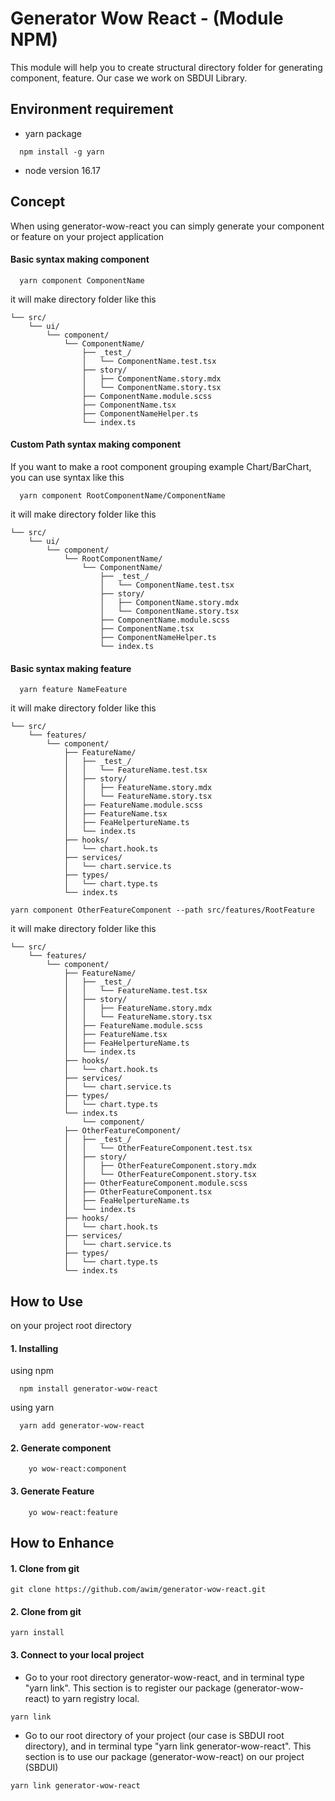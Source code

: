 
# Generator Wow React - (Module NPM)

This module will help you to create structural directory folder for generating component, feature. Our case we work on SBDUI Library. 



## Environment requirement

- yarn package
```
  npm install -g yarn
```
- node version 16.17

## Concept
When using generator-wow-react you can simply generate your component or feature on your project application
#### Basic syntax making component
```
  yarn component ComponentName
```
it will make directory folder like this
```
└── src/
    └── ui/
        └── component/
            └── ComponentName/
                ├── _test_/
                │   └── ComponentName.test.tsx
                ├── story/
                │   ├── ComponentName.story.mdx
                │   └── ComponentName.story.tsx
                ├── ComponentName.module.scss
                ├── ComponentName.tsx
                ├── ComponentNameHelper.ts
                └── index.ts
```
#### Custom Path syntax making component
If you want to make a root component grouping example Chart/BarChart, you can use syntax like this
```
  yarn component RootComponentName/ComponentName
```

it will make directory folder like this
```
└── src/
    └── ui/
        └── component/
            └── RootComponentName/
                └── ComponentName/
                    ├── _test_/
                    │   └── ComponentName.test.tsx
                    ├── story/
                    │   ├── ComponentName.story.mdx
                    │   └── ComponentName.story.tsx
                    ├── ComponentName.module.scss
                    ├── ComponentName.tsx
                    ├── ComponentNameHelper.ts
                    └── index.ts
```
#### Basic syntax making feature
```
  yarn feature NameFeature
```
it will make directory folder like this
```
└── src/
    └── features/
        └── component/
            ├── FeatureName/
            │   ├── _test_/
            │   │   └── FeatureName.test.tsx
            │   ├── story/
            │   │   ├── FeatureName.story.mdx
            │   │   └── FeatureName.story.tsx
            │   ├── FeatureName.module.scss
            │   ├── FeatureName.tsx
            │   ├── FeaHelpertureName.ts
            │   └── index.ts
            ├── hooks/
            │   └── chart.hook.ts
            ├── services/
            │   └── chart.service.ts
            ├── types/
            │   └── chart.type.ts
            └── index.ts
```

```
yarn component OtherFeatureComponent --path src/features/RootFeature
```

it will make directory folder like this

```
└── src/
    └── features/
        └── component/
            ├── FeatureName/
            │   ├── _test_/
            │   │   └── FeatureName.test.tsx
            │   ├── story/
            │   │   ├── FeatureName.story.mdx
            │   │   └── FeatureName.story.tsx
            │   ├── FeatureName.module.scss
            │   ├── FeatureName.tsx
            │   ├── FeaHelpertureName.ts
            │   └── index.ts
            ├── hooks/
            │   └── chart.hook.ts
            ├── services/
            │   └── chart.service.ts
            ├── types/
            │   └── chart.type.ts
            └── index.ts
                └── component/
            ├── OtherFeatureComponent/
            │   ├── _test_/
            │   │   └── OtherFeatureComponent.test.tsx
            │   ├── story/
            │   │   ├── OtherFeatureComponent.story.mdx
            │   │   └── OtherFeatureComponent.story.tsx
            │   ├── OtherFeatureComponent.module.scss
            │   ├── OtherFeatureComponent.tsx
            │   ├── FeaHelpertureName.ts
            │   └── index.ts
            ├── hooks/
            │   └── chart.hook.ts
            ├── services/
            │   └── chart.service.ts
            ├── types/
            │   └── chart.type.ts
            └── index.ts
```
## How to Use

on your project root directory

#### 1. Installing
using npm
```
  npm install generator-wow-react
```

using yarn
```
  yarn add generator-wow-react
```

#### 2. Generate component

```
    yo wow-react:component
```

#### 3. Generate Feature

```
    yo wow-react:feature
```



## How to Enhance

#### 1. Clone from git

```
git clone https://github.com/awim/generator-wow-react.git
```
#### 2. Clone from git

```
yarn install
```

#### 3. Connect to your local project
- Go to your root directory generator-wow-react, and in terminal type "yarn link". This section is to register our package (generator-wow-react) to yarn registry local.
```
yarn link
```
- Go to our root directory of your project (our case is SBDUI root directory), and in terminal type "yarn link generator-wow-react". This section is to use our package (generator-wow-react) on our project (SBDUI)

```
yarn link generator-wow-react
```